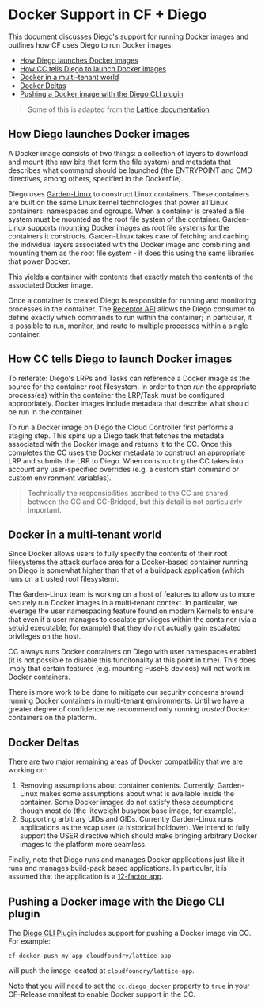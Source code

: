 # Docker Support in CF + Diego

This document discusses Diego's support for running Docker images and outlines how CF uses Diego to run Docker images.

- [How Diego launches Docker images](#how-diego-launches-docker-images)
- [How CC tells Diego to launch Docker images](#how-cc-tells-diego-to-launch-docker-images)
- [Docker in a multi-tenant world](#docker-in-a-multi-tenant-world)
- [Docker Deltas](#docker-deltas)
- [Pushing a Docker image with the Diego CLI plugin](#pushing-a-docker-image-with-the-diego-cli-plugin)

> Some of this is adapted from the [Lattice documentation](http://lattice.cf/docs/troubleshooting/#how-does-lattice-work-with-docker-images)

## How Diego launches Docker images

A Docker image consists of two things: a collection of layers to download and mount (the raw bits that form the file system) and metadata that describes what command should be launched (the ENTRYPOINT and CMD directives, among others, specified in the Dockerfile).

Diego uses [Garden-Linux](https://github.com/cloudfoundry-incubator/garden-linux) to construct Linux containers. These containers are built on the same Linux kernel technologies that power all Linux containers: namespaces and cgroups. When a container is created a file system must be mounted as the root file system of the container. Garden-Linux supports mounting Docker images as root file systems for the containers it constructs. Garden-Linux takes care of fetching and caching the individual layers associated with the Docker image and combining and mounting them as the root file system - it does this using the same libraries that power Docker.

This yields a container with contents that exactly match the contents of the associated Docker image.

Once a container is created Diego is responsible for running and monitoring processes in the container. The [Receptor API](https://github.com/cloudfoundry-incubator/receptor/blob/master/doc/README.md) allows the Diego consumer to define exactly which commands to run within the container; in particular, it is possible to run, monitor, and route to multiple processes within a single container.

## How CC tells Diego to launch Docker images

To reiterate: Diego's LRPs and Tasks can reference a Docker image as the source for the container root filesystem.  In order to then *run* the appropriate process(es) within the container the LRP/Task must be configured appropriately.  Docker images include metadata that describe what should be run in the container.

To run a Docker image on Diego the Cloud Controller first performs a staging step.  This spins up a Diego task that fetches the metadata associated with the Docker image and returns it to the CC.  Once this completes the CC uses the Docker metadata to construct an appropriate LRP and submits the LRP to Diego.  When constructing the CC takes into account any user-specified overrides (e.g. a custom start command or custom environment variables).

> Technically the responsibilities ascribed to the CC are shared between the CC and CC-Bridged, but this detail is not particularly important.

## Docker in a multi-tenant world

Since Docker allows users to fully specify the contents of their root filesystems the attack surface area for a Docker-based container running on Diego is somewhat higher than that of a buildpack application (which runs on a trusted root filesystem).

The Garden-Linux team is working on a host of features to allow us to more securely run Docker images in a multi-tenant context.  In particular, we leverage the user namespacing feature found on modern Kernels to ensure that even if a user manages to escalate privileges within the container (via a setuid executable, for example) that they do not actually gain escalated privileges on the host.

CC always runs Docker containers on Diego with user namespaces enabled (it is not possible to disable this funcitonality at this point in time).  This does imply that certain features (e.g. mounting FuseFS devices) will not work in Docker containers.

There is more work to be done to mitigate our security concerns around running Docker containers in multi-tenant environments.  Until we have a greater degree of confidence we recommend only running *trusted* Docker containers on the platform.

## Docker Deltas

There are two major remaining areas of Docker compatbility that we are working on:

1. Removing assumptions about container contents. Currently, Garden-Linux makes some assumptions about what is available inside the container. Some Docker images do not satisfy these assumptions though most do (the liteweight busybox base image, for example).
2. Supporting arbitrary UIDs and GIDs. Currently Garden-Linux runs applications as the vcap user (a historical holdover).  We intend to fully support the USER directive which should make bringing arbitrary Docker images to the platform more seamless.

Finally, note that Diego runs and manages Docker applications just like it runs and manages build-pack based applications.  In particular, it is assumed that the application is a [12-factor app](http://12factor.net).

## Pushing a Docker image with the Diego CLI plugin

The [Diego CLI Plugin](https://github.com/cloudfoundry-incubator/diego-cli-plugin) includes support for pushing a Docker image via CC.  For example:

```
cf docker-push my-app cloudfoundry/lattice-app
```

will push the image located at `cloudfoundry/lattice-app`.

Note that you will need to set the `cc.diego_docker` property to `true` in your CF-Release manifest to enable Docker support in the CC.
